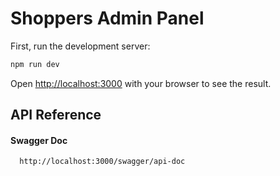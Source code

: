 
# Shoppers Admin Panel


First, run the development server:

```bash
npm run dev
```

Open [http://localhost:3000](http://localhost:3000) with your browser to see the result.

 

## API Reference

#### Swagger Doc 

```http
  http://localhost:3000/swagger/api-doc
```